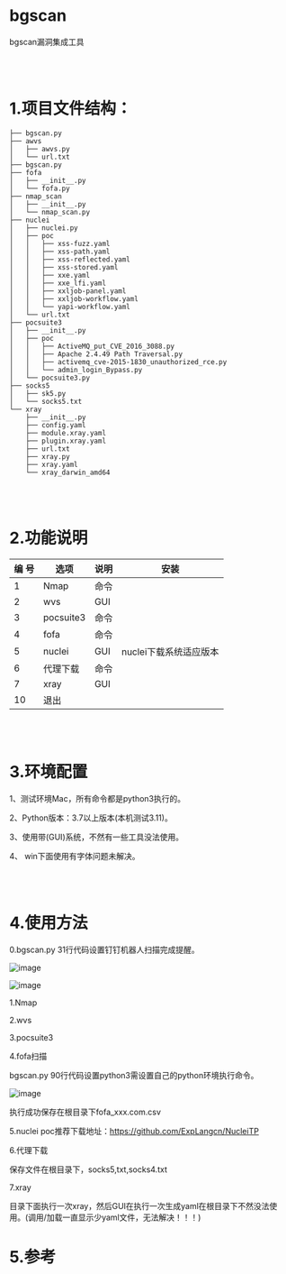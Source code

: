 # bgscan
bgscan漏洞集成工具

<br>
<br>


# 1.项目文件结构：

```
├── bgscan.py
├── awvs
│   ├── awvs.py
│   └── url.txt
├── bgscan.py
├── fofa
│   ├── __init__.py
│   └── fofa.py
├── nmap_scan
│   ├── __init__.py
│   └── nmap_scan.py
├── nuclei
│   ├── nuclei.py
│   ├── poc
│   │   ├── xss-fuzz.yaml
│   │   ├── xss-path.yaml
│   │   ├── xss-reflected.yaml
│   │   ├── xss-stored.yaml
│   │   ├── xxe.yaml
│   │   ├── xxe_lfi.yaml
│   │   ├── xxljob-panel.yaml
│   │   ├── xxljob-workflow.yaml
│   │   └── yapi-workflow.yaml
│   └── url.txt
├── pocsuite3
│   ├── __init__.py
│   ├── poc
│   │   ├── ActiveMQ_put_CVE_2016_3088.py
│   │   ├── Apache 2.4.49 Path Traversal.py
│   │   ├── activemq_cve-2015-1830_unauthorized_rce.py
│   │   └── admin_login_Bypass.py
│   └── pocsuite3.py
├── socks5
│   ├── sk5.py
│   └── socks5.txt
└── xray
    ├── __init__.py
    ├── config.yaml
    ├── module.xray.yaml
    ├── plugin.xray.yaml
    ├── url.txt
    ├── xray.py
    ├── xray.yaml
    └── xray_darwin_amd64
```

<br>
<br>

# 2.功能说明

| 编 号          | 选项           | 说明           |  安装|
|  -------------| ------------- | ------------- |------------- |
| 1  | Nmap  | 命令  |   |
| 2  | wvs  |  GUI |    |   
| 3  | pocsuite3  | 命令 |   
| 4  | fofa    | 命令  |  
| 5  | nuclei  | GUI  | nuclei下载系统适应版本  |
| 6  | 代理下载  | 命令 |   |
| 7  | xray  | GUI  |  |
| 10  | 退出  |   | 
<br>
<br>

# 3.环境配置

1、测试环境Mac，所有命令都是python3执行的。

2、Python版本：3.7以上版本(本机测试3.11)。

3、使用带(GUI)系统，不然有一些工具没法使用。

4、 win下面使用有字体问题未解决。

<br>
<br>


# 4.使用方法

0.bgscan.py  31行代码设置钉钉机器人扫描完成提醒。


![image](https://github.com/yuag/bgscan/assets/34123873/9f7c76be-d568-4532-a72b-8ed918022280)

![image](https://github.com/yuag/bgscan/assets/34123873/3fb936d2-c238-4a51-aab8-c9dbd30e0e4f)



1.Nmap

2.wvs


3.pocsuite3






4.fofa扫描

bgscan.py  90行代码设置python3需设置自己的python环境执行命令。

![image](https://github.com/yuag/bgscan/assets/34123873/e95e6442-55a6-425e-af98-4208fc841959)


执行成功保存在根目录下fofa_xxx.com.csv

5.nuclei
poc推荐下载地址：https://github.com/ExpLangcn/NucleiTP


6.代理下载

保存文件在根目录下，socks5,txt,socks4.txt

7.xray

目录下面执行一次xray，然后GUI在执行一次生成yaml在根目录下不然没法使用。(调用/加载一直显示少yaml文件，无法解决！！！)




# 5.参考







